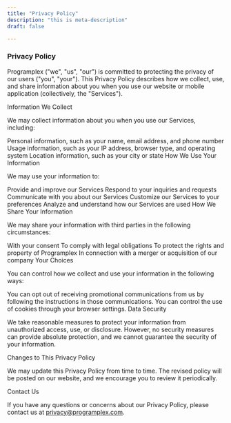 ```yaml
---
title: "Privacy Policy"
description: "this is meta-description"
draft: false

---
```


### Privacy Policy
Programplex ("we", "us", "our") is committed to protecting the privacy of our users ("you", "your"). This Privacy Policy describes how we collect, use, and share information about you when you use our website or mobile application (collectively, the "Services").

Information We Collect

We may collect information about you when you use our Services, including:

Personal information, such as your name, email address, and phone number
Usage information, such as your IP address, browser type, and operating system
Location information, such as your city or state
How We Use Your Information

We may use your information to:

Provide and improve our Services
Respond to your inquiries and requests
Communicate with you about our Services
Customize our Services to your preferences
Analyze and understand how our Services are used
How We Share Your Information

We may share your information with third parties in the following circumstances:

With your consent
To comply with legal obligations
To protect the rights and property of Programplex
In connection with a merger or acquisition of our company
Your Choices

You can control how we collect and use your information in the following ways:

You can opt out of receiving promotional communications from us by following the instructions in those communications.
You can control the use of cookies through your browser settings.
Data Security

We take reasonable measures to protect your information from unauthorized access, use, or disclosure. However, no security measures can provide absolute protection, and we cannot guarantee the security of your information.

Changes to This Privacy Policy

We may update this Privacy Policy from time to time. The revised policy will be posted on our website, and we encourage you to review it periodically.

Contact Us

If you have any questions or concerns about our Privacy Policy, please contact us at privacy@programplex.com.
